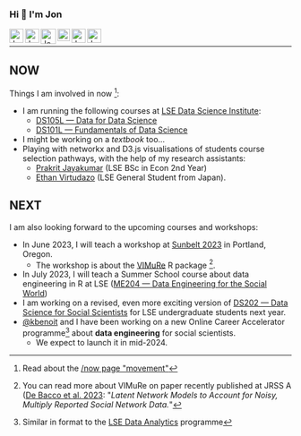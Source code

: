 ### Hi 👋 I'm Jon 


<a href="https://www.lse.ac.uk/DSI/People/Jonathan-Cardoso-Silva">
  <img align="left" alt="Jon's LSE page" width="25px" src="https://upload.wikimedia.org/wikipedia/commons/thumb/5/51/LSE_Logo.svg/319px-LSE_Logo.svg.png" />
</a>

<a href="https://www.linkedin.com/in/jonjoncardoso">
  <img align="left" alt="Jon's LinkedIN" width="25px" src="https://upload.wikimedia.org/wikipedia/commons/thumb/c/ca/LinkedIn_logo_initials.png/240px-LinkedIn_logo_initials.png" />
</a>

<a href="[https://twitter.com/jonjon_cardoso](https://mathstodon.xyz/@jonjoncardoso)">
  <img align="left" alt="Jon Cardoso | Mastodon" width="27px" 
       src="https://upload.wikimedia.org/wikipedia/commons/thumb/4/48/Mastodon_Logotype_%28Simple%29.svg/216px-Mastodon_Logotype_%28Simple%29.svg.png" />
</a>

<a href="https://scholar.google.co.uk/citations?user=7QrW-s4AAAAJ&hl=en">
  <img align="left" alt="Jon's Gmail" width="22px" src="https://raw.githubusercontent.com/simple-icons/simple-icons/master/icons/googlescholar.svg" />
</a>

<a href="https://www.researchgate.net/profile/Jonathan-Cardoso-Silva">
  <img align="left" alt="Jon's Gmail" width="25px" src="https://upload.wikimedia.org/wikipedia/commons/thumb/5/5e/ResearchGate_icon_SVG.svg/32px-ResearchGate_icon_SVG.svg.png" />
</a>

<a href="mailto:jonathan.car.silva@gmail.com">
  <img align="left" alt="Jon's Gmail" width="25px" src="https://upload.wikimedia.org/wikipedia/commons/thumb/7/7e/Gmail_icon_%282020%29.svg/320px-Gmail_icon_%282020%29.svg.png" />
</a>

<br/>

__________________________



## NOW 

Things I am involved in now [^1]:

- I am running the following courses at [LSE Data Science Institute](https://lse.ac.uk/dsi):
  - [DS105L — Data for Data Science](https://lse-dsi.github.io/DS105)
  - [DS101L — Fundamentals of Data Science](https://lse-dsi.github.io/DS101)
- I might be working on a _textbook_ too...
- Playing with networkx and D3.js visualisations of students course selection pathways, with the help of my research assistants:
  - [Prakrit Jayakumar](https://github.com/prakritj) (LSE BSc in Econ 2nd Year)
  - [Ethan Virtudazo](https://github.com/ethanvirtudazo) (LSE General Student from Japan).

## NEXT

I am also looking forward to the upcoming courses and workshops:

- In June 2023, I will teach a workshop at [Sunbelt 2023](https://www.insna.org/events/sunbelt-2023) in Portland, Oregon. 
  - The workshop is about the [VIMuRe](https://latentnetworks.github.io/vimure/) R package [^2].
- In July 2023, I will teach a Summer School course about data engineering in R at LSE ([ME204 — Data Engineering for the Social World](https://www.lse.ac.uk/study-at-lse/summer-schools/summer-school/courses/research-methods/me204))
- I am working on a revised, even more exciting version of [DS202 — Data Science for Social Scientists](https://lse-dsi.github.io/lse-ds202-course-notes/) for LSE undergraduate students next year.
- [@kbenoit](http://github.com/kbenoit) and I have been working on a new Online Career Accelerator programme[^3] about **data engineering** for social scientists. 
  - We expect to launch it in mid-2024.


[^1]: Read about the [/now page "movement"](https://sive.rs/nowff)
[^2]: You can read more about VIMuRe on paper recently published at JRSS A ([De Bacco et al. 2023](https://doi.org/10.1093/jrsssa/qnac004): "_Latent Network Models to Account for Noisy, Multiply Reported Social Network Data._"
[^3]: Similar in format to the [LSE Data Analytics](https://www.lse.ac.uk/study-at-lse/online-learning/courses/data-analytics) programme

